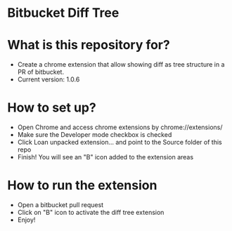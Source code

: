 # Bitbucket Diff Tree
# What is this repository for?

- Create a chrome extension that allow showing diff as tree structure in a PR of bitbucket.
- Current version: 1.0.6

# How to set up?

- Open Chrome and access chrome extensions by chrome://extensions/
- Make sure the Developer mode checkbox is checked
- Click Loan unpacked extension... and point to the Source folder of this repo
- Finish! You will see an "B" icon added to the extension areas

# How to run the extension

- Open a bitbucket pull request
- Click on "B" icon to activate the diff tree extension
- Enjoy!
